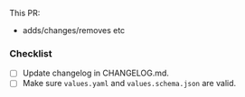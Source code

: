 This PR:

* adds/changes/removes etc

### Checklist

- [ ] Update changelog in CHANGELOG.md.
- [ ] Make sure `values.yaml` and `values.schema.json` are valid.
